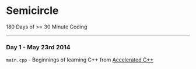 Semicircle
==========

180 Days of >= 30 Minute Coding

---------------------------------------------------------------------------------------------

### Day 1 - May 23rd 2014
`main.cpp` - Beginnings of learning C++ from [Accelerated C++](http://www.amazon.co.uk/Accelerated-Practical-Programming-Example-Depth/dp/020170353X)
